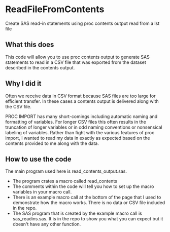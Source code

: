 # ReadFileFromContents
Create SAS read-in statements using proc contents output read from a lst file

## What this does
This code will allow you to use proc contents output to generate SAS statements to read in a CSV file that was exported from the dataset described in the contents output.

## Why I did it
Often we receive data in CSV format because SAS files are too large for efficient transfer.  In these cases a contents output is delivered along with the CSV file.  

PROC IMPORT has many short-comings including automatic naming and formatting of variables.  For longer CSV files this often results in the truncation of longer variables or in odd naming conventions or nonsensical labeling of variables.  Rather than fight with the various features of proc import, I wanted to read my data in exactly as expected based on the contents provided to me along with the data.

## How to use the code
The main program used here is read_contents_output.sas.
* The program crates a macro called read_contents
* The comments within the code will tell you how to set up the macro variables in your macro call.
* There is an example macro call at the bottom of the page that I used to demonstrate how the macro works.  There is no data or CSV file included in the repo. 
* The SAS program that is created by the example macro call is sas_readins.sas.  It is in the repo to show you what you can expect but it doesn't have any other function.
